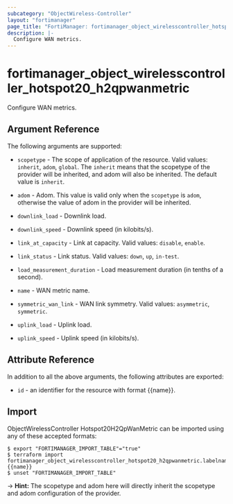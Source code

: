 ```yaml
---
subcategory: "ObjectWireless-Controller"
layout: "fortimanager"
page_title: "FortiManager: fortimanager_object_wirelesscontroller_hotspot20_h2qpwanmetric"
description: |-
  Configure WAN metrics.
---
```


# fortimanager_object_wirelesscontroller_hotspot20_h2qpwanmetric
Configure WAN metrics.

## Argument Reference


The following arguments are supported:

* `scopetype` - The scope of application of the resource. Valid values: `inherit`, `adom`, `global`. The `inherit` means that the scopetype of the provider will be inherited, and adom will also be inherited. The default value is `inherit`.
* `adom` - Adom. This value is valid only when the `scopetype` is `adom`, otherwise the value of adom in the provider will be inherited.

* `downlink_load` - Downlink load.
* `downlink_speed` - Downlink speed (in kilobits/s).
* `link_at_capacity` - Link at capacity. Valid values: `disable`, `enable`.

* `link_status` - Link status. Valid values: `down`, `up`, `in-test`.

* `load_measurement_duration` - Load measurement duration (in tenths of a second).
* `name` - WAN metric name.
* `symmetric_wan_link` - WAN link symmetry. Valid values: `asymmetric`, `symmetric`.

* `uplink_load` - Uplink load.
* `uplink_speed` - Uplink speed (in kilobits/s).


## Attribute Reference

In addition to all the above arguments, the following attributes are exported:
* `id` - an identifier for the resource with format {{name}}.

## Import

ObjectWirelessController Hotspot20H2QpWanMetric can be imported using any of these accepted formats:
```
$ export "FORTIMANAGER_IMPORT_TABLE"="true"
$ terraform import fortimanager_object_wirelesscontroller_hotspot20_h2qpwanmetric.labelname {{name}}
$ unset "FORTIMANAGER_IMPORT_TABLE"
```
-> **Hint:** The scopetype and adom here will directly inherit the scopetype and adom configuration of the provider.
